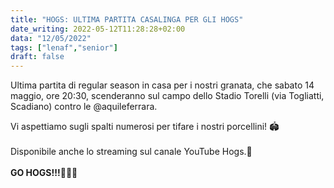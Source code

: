 ```yaml
---
title: "HOGS: ULTIMA PARTITA CASALINGA PER GLI HOGS"
date_writing: 2022-05-12T11:28:28+02:00
data: "12/05/2022"
tags: ["lenaf","senior"]
draft: false
---
```


Ultima partita di regular season in casa per i nostri granata, che sabato 14 maggio, ore 20:30, scenderanno sul campo dello Stadio Torelli (via Togliatti, Scadiano) contro le @aquileferrara.   ⁣⁣
⁣⁣  

Vi aspettiamo sugli spalti numerosi per tifare i nostri porcellini! ⁣⁣🏟  
⁣⁣  
Disponibile anche lo streaming sul canale YouTube Hogs.⁣⁣🎥  
⁣⁣⁣⁣  
**GO HOGS!!!**🐗💪🏻⁣⁣⁣⁣⁣⁣⁣⁣⁣⁣⁣⁣